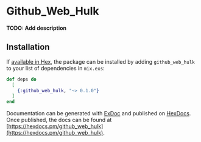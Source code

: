 # Github_Web_Hulk

**TODO: Add description**

## Installation

If [available in Hex](https://hex.pm/docs/publish), the package can be installed
by adding `github_web_hulk` to your list of dependencies in `mix.exs`:

```elixir
def deps do
  [
    {:github_web_hulk, "~> 0.1.0"}
  ]
end
```

Documentation can be generated with [ExDoc](https://github.com/elixir-lang/ex_doc)
and published on [HexDocs](https://hexdocs.pm). Once published, the docs can
be found at [https://hexdocs.pm/github_web_hulk](https://hexdocs.pm/github_web_hulk).

